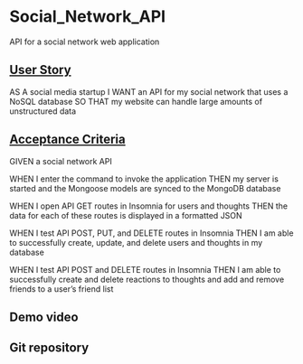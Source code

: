 # Social_Network_API
API for a social network web application

## <ins>User Story</ins>

AS A social media startup
I WANT an API for my social network that uses a NoSQL database
SO THAT my website can handle large amounts of unstructured data

## <ins>Acceptance Criteria</ins>

GIVEN a social network API

WHEN I enter the command to invoke the application
THEN my server is started and the Mongoose models are synced to the MongoDB database

WHEN I open API GET routes in Insomnia for users and thoughts
THEN the data for each of these routes is displayed in a formatted JSON

WHEN I test API POST, PUT, and DELETE routes in Insomnia
THEN I am able to successfully create, update, and delete users and thoughts in my database

WHEN I test API POST and DELETE routes in Insomnia
THEN I am able to successfully create and delete reactions to thoughts and add and remove friends to a user’s friend list

## Demo video

## Git repository 


